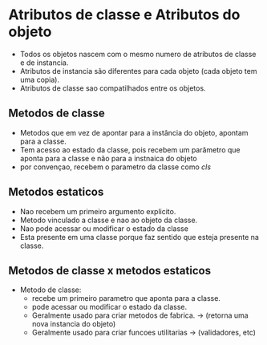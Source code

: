 # Atributos de classe e Atributos do objeto

- Todos os objetos nascem com o mesmo numero de atributos de classe e de instancia.
- Atributos de instancia são diferentes para cada objeto (cada objeto tem uma copia).
- Atributos de classe sao compatilhados entre os objetos.

## Metodos de classe

- Metodos que em vez de apontar para a instância do objeto, apontam para a classe.
- Tem acesso ao estado da classe, pois recebem um parâmetro que aponta para a classe e não para a instnaica do objeto
- por convençao, recebem o parametro da classe como *cls*

## Metodos estaticos

- Nao recebem um primeiro argumento explicito.
- Metodo vinculado a classe e nao ao objeto da classe.
- Nao pode acessar ou modificar o estado da classe
- Esta presente em uma classe porque faz sentido que esteja presente na classe.

## Metodos de classe x metodos estaticos

- Metodo de classe:
  - recebe um primeiro parametro que aponta para a classe.
  - pode acessar ou modificar o estado da classe.
  - Geralmente usado para criar metodos de fabrica. -> (retorna uma nova instancia do objeto)
  - Geralmente usado para criar funcoes utilitarias -> (validadores, etc)
